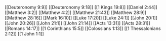 [[Deuteronomy 9:9]]
[[Deuteronomy 9:18]]
[[1 Kings 19:8]]
[[Daniel 2:44]]
[[Matthew 3:2]]
[[Matthew 4:2]]
[[Matthew 21:43]]
[[Matthew 28:9]]
[[Matthew 28:16]]
[[Mark 16:10]]
[[Luke 17:20]]
[[Luke 24:1]]
[[John 20:1]]
[[John 20:26]]
[[John 21:1]]
[[John 21:14]]
[[Acts 13:31]]
[[Acts 28:31]]
[[Romans 14:17]]
[[1 Corinthians 15:5]]
[[Colossians 1:13]]
[[1 Thessalonians 2:12]]
[[1 John 1:1]]
